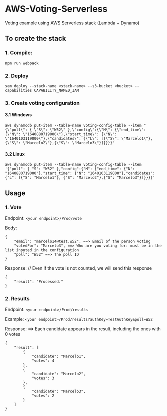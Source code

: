 # AWS-Voting-Serverless
Voting example using AWS Serverless stack (Lambda + Dynamo)

## To create the stack

### 1. Compile: 
```
npm run webpack 
```

### 2. Deploy
```
sam deploy --stack-name <stack-name> --s3-bucket <bucket> --capabilities CAPABILITY_NAMED_IAM
```

### 3. Create voting configuration

#### 3.1 Windows
```
aws dynamodb put-item --table-name voting-config-table --item "{\"poll\": { \"S\": \"W52\" },\"config\":{\"M\": {\"end_time\": {\"N\": \"1640880719000\"},\"start_time\": {\"N\": \"1640103119000\"},\"candidates\": {\"L\": [{\"S\": \"Marcelo1\"}, {\"S\": \"Marcelo2\"},{\"S\": \"Marcelo3\"}]}}}}"
```

#### 3.2 Linux
```
aws dynamodb put-item --table-name voting-config-table --item '{"poll": { "S": "W52" },"config":{"M": {"end_time": {"N": "1640880719000"},"start_time": {"N": "1640103119000"},"candidates": {"L": [{"S": "Marcelo1"}, {"S": "Marcelo2"},{"S": "Marcelo3"}]}}}}'
```

## Usage

### 1. Vote
Endpoint:  `<your endpoint>/Prod/vote`

Body:
```
{
    "email": "marcelo14@test.w52", ==> Email of the person voting
    "votedFor": "Marcelo3", ==> Who are you voting for: must be in the list inputed in the configuration
    "poll": "W52" ==> The poll ID
}
```

Response: // Even if the vote is not counted, we will send this response
```
{
    "result": "Processed."
}
```

### 2. Results
Endpoint: `<your endpoint>/Prod/results`

Example: `<your endpoint>/Prod/results?authKey=TestAuthKey&poll=W52`

Response: ==> Each candidate appears in the result, including the ones with 0 votes
```
{
    "result": [
        {
            "candidate": "Marcelo1",
            "votes": 4
        },
        {
            "candidate": "Marcelo2",
            "votes": 3
        },
        {
            "candidate": "Marcelo3",
            "votes": 2
        }
    ]
}
```